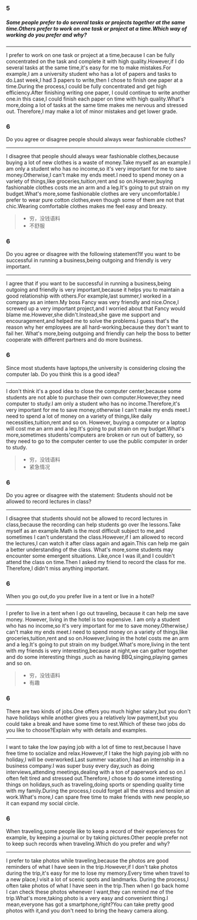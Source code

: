 ### 5

##### Some people prefer to do several tasks or projects together at the same time.Others prefer to work on one task or project at a time.Which way of working do you prefer and why?

---

I prefer to work on one task or project at a time,because I can be fully concentrated on the task and complete it with high quality.However,if I do several tasks at the same time,it's easy for me to make mistakes.For example,I am a university student who has a lot of papers and tasks to do.Last week,I had 3 papers to write,then I chose to finish one paper at a time.During the process,I could be fully concentrated and get high efficiency.After finishing writing one paper, I could continue to write another one.in this case,I could finish each paper on time with high quality.What's more,doing a lot of tasks at the same time makes me nervous and stressed out. Therefore,I may make a lot of minor mistakes and get lower grade.

### 6

Do you agree or disagree people should always wear fashionable clothes?

---

I disagree that people should always wear fashionable clothes,because buying a lot of new clothes is a waste of money.Take myself as an example.I am only a student who has no income,so it's very important for me to save money.Otherwise,I can't make my ends meet.I need to spend money on a variety of things,like groceries,tuition,rent and so on.However,buying fashionable clothes costs me an arm and a leg.It's going to put strain on my budget.What's more,some fashionable clothes are very uncomfortable.I prefer to wear pure cotton clothes,even though some of them are not that chic.Wearing comfortable clothes makes me feel easy and breazy.

> - 穷，没钱语料
> - 不舒服

### 6

Do you agree or disagree with the following statement?If you want to be successful in running a business,being outgoing and friendly is very important.

---

I agree that if you want to be successful in running a business,being outgoing and friendly is very important,because it helps you to maintain a good relationship with others.For example,last summer,I worked in a company as an intern.My boss Fancy was very friendly and nice.Once,I screwed up a very important project,and I worried about that Fancy would blame me.However,she didn't.Instead,she gave me support and encouragement,and helped me to solve the problems.I guess that's the reason why her employees are all hard-working,because they don't want to fail her. What's more,being outgoing and friendly can help the boss to better cooperate with different partners and do more business.

### 6

Since most students have laptops,the university is considering closing the computer lab. Do you think this is a good idea?

---

I don't think it's a good idea to close the computer center,because some students are not able to purchase their own computer.However,they need computer to study.I am only a student who has no income.Therefore,it's very important for me to save money,otherwise I can't make my ends meet.I need to spend a lot of money on a variety of things,like daily necessities,tuition,rent and so on. However, buying a computer or a laptop will cost me an arm and a leg.It's going to put strain on my budget.What's more,sometimes students'computers are broken or run out of battery, so they need to go to the computer center to use the public computer in order to study.

> - 穷，没钱语料
> - 紧急情况

### 6

Do you agree or disagree with the statement: Students should not be allowed to record lectures in class?

---

I disagree that students should not be allowed to record lectures in class,because the recording can help students go over Ihe lessons.Take myself as an example.Math is the most difficult subject to me,and sometimes I can't understand the class.However,if I am allowed to record the lectures,I can watch it after class again and again.This can help me gain a better understanding of the class. What's more,some students may encounter some emergent situations. Like,once I was ill,and I couldn't attend the class on time.Then I asked my friend to record the class for me. Therefore,I didn't miss anything important.

### 6

When you go out,do you prefer live in a tent or live in a hotel?

---

I prefer to live in a tent when I go out traveling, because it can help me save money. However, living in the hotel is too expensive. I am only a student who has no income,so it's very important for me to save money.Otherwise,I can't make my ends meet.I need to spend money on a variety of things,like groceries,tuition,rent and so on.However,living in the hotel costs me an arm and a leg.It's going to put strain on my budget.What's more,living in the tent with my friends is very interesting,because at night,we can gather together and do some interesting things ,such as having BBQ,singing,playing games and so on.

> - 穷，没钱语料
> - 有趣

### 6

There are two kinds of jobs.One offers you much higher salary,but you don't have holidays while another gives you a relatively low payment,but you could take a break and have some time to rest.Which of these two jobs do you like to choose?Explain why with details and examples.

---

I want to take the low paying job with a lot of time to rest,because I have free time to socialize and relax.However,if I take the high paying job with no holiday,I will be overworked.Last summer vacation,I had an internship in a business company.I was super busy every day,such as doing interviews,attending meetings,dealing with a ton of paperwork and so on.I often felt tired and stressed out.Therefore,I chose to do some interesting things on holidays,such as traveling,doing sports or spending quality time with my family.During the process,I could forget all the stress and tension at work.What's more,I can spare free time to make friends with new people,so it can expand my social circle.

### 6

When traveling,some people like to keep a record of their experiences for example, by keeping a journal or by taking pictures.Other people prefer not to keep such records when traveling.Which do you prefer and why?

---

I prefer to take photos while traveling,because the photos are good reminders of what I have seen in the trip.However,if I don't take photos during the trip,it's easy for me to lose my memory.Every time when travel to a new place,I visit a lot of scenic spots and landmarks. During the process,I often take photos of what I have seen in the trip.Then when I go back home I can check these photos whenever I want,they can remind me of the trip.What's more,taking photo is a very easy and convenient thing.I mean,everyone has got a smartphone,right?You can take pretty good photos with it,and you don't need to bring the heavy camera along.
